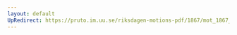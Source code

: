 ```yaml
---
layout: default
UpRedirect: https://pruto.im.uu.se/riksdagen-motions-pdf/1867/mot_1867__ak__281/mot_1867__ak__281-005.pdf
---
```

